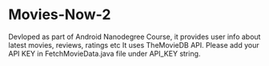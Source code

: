 # Movies-Now-2
Devloped as part of Android Nanodegree Course, it provides user info about latest movies, reviews, ratings etc
It uses TheMovieDB API. Please add your API KEY in FetchMovieData.java file under API_KEY string.
